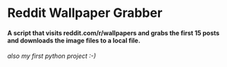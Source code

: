 Reddit Wallpaper Grabber
======================
<h4>A script that visits reddit.com/r/wallpapers and grabs the first 15 posts and downloads the image files to a local file.</h4>
<em>also my first python project :-)</em>
